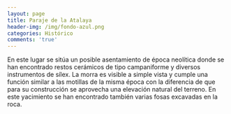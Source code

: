 ```yaml
---
layout: page
title: Paraje de la Atalaya
header-img: /img/fondo-azul.png
categories: Histórico
comments: 'true'
---
```



En este lugar se sitúa un posible asentamiento de época neolítica donde se han encontrado restos cerámicos de tipo campaniforme y diversos instrumentos de sílex. La morra es visible a simple vista y cumple una función similar a las motillas de la misma época con la diferencia de que para su construcción se aprovecha una elevación natural del terreno. En este yacimiento se han encontrado también varias fosas excavadas en la roca.

<div class="photo-gallery">
<ul>
</ul>
</div>
